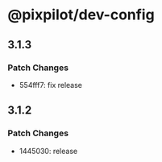 # @pixpilot/dev-config

## 3.1.3

### Patch Changes

- 554fff7: fix release

## 3.1.2

### Patch Changes

- 1445030: release
